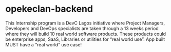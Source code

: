 # opekeclan-backend
This Internship program is a DevC Lagos initiative where Project Managers, Developers and DevOps specialists are taken through a 13 weeks period where they will build 10 real world software products. These products could be enterprise apps, SaaS, Libraries or utilities for “real world use”. App built MUST have a “real world” use case!
